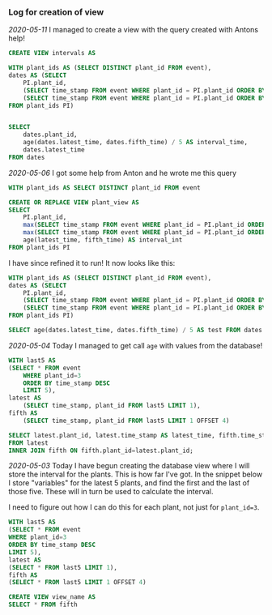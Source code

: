 ### Log for creation of view

_2020-05-11_
I managed to create a view with the query created with Antons help!

```sql
CREATE VIEW intervals AS

WITH plant_ids AS (SELECT DISTINCT plant_id FROM event),
dates AS (SELECT
	PI.plant_id,
    (SELECT time_stamp FROM event WHERE plant_id = PI.plant_id ORDER BY time_stamp DESC LIMIT 1) AS latest_time,
    (SELECT time_stamp FROM event WHERE plant_id = PI.plant_id ORDER BY time_stamp DESC LIMIT 1 OFFSET 4) AS fifth_time
FROM plant_ids PI)


SELECT
    dates.plant_id,
    age(dates.latest_time, dates.fifth_time) / 5 AS interval_time,
    dates.latest_time
FROM dates
```

_2020-05-06_
I got some help from Anton and he wrote me this query

```sql
WITH plant_ids AS SELECT DISTINCT plant_id FROM event

CREATE OR REPLACE VIEW plant_view AS
SELECT
	PI.plant_id,
	max(SELECT time_stamp FROM event WHERE plant_id = PI.plant_id ORDER BY time_stamp DESC LIMIT 1) AS latest_time,
	max(SELECT time_stamp FROM event WHERE plant_id = PI.plant_id ORDER BY time_stamp DESC LIMIT 1 OFFSET 4) AS fifth_time,
	age(latest_time, fifth_time) AS interval_int
FROM plant_ids PI
```

I have since refined it to run!
It now looks like this:

```sql
WITH plant_ids AS (SELECT DISTINCT plant_id FROM event),
dates AS (SELECT
	PI.plant_id,
    (SELECT time_stamp FROM event WHERE plant_id = PI.plant_id ORDER BY time_stamp DESC LIMIT 1) AS latest_time,
    (SELECT time_stamp FROM event WHERE plant_id = PI.plant_id ORDER BY time_stamp DESC LIMIT 1 OFFSET 4) AS fifth_time
FROM plant_ids PI)

SELECT age(dates.latest_time, dates.fifth_time) / 5 AS test FROM dates
```

_2020-05-04_
Today I managed to get call `age` with values from the database!

```sql
WITH last5 AS
(SELECT * FROM event
    WHERE plant_id=3
    ORDER BY time_stamp DESC
    LIMIT 5),
latest AS
    (SELECT time_stamp, plant_id FROM last5 LIMIT 1),
fifth AS
    (SELECT time_stamp, plant_id FROM last5 LIMIT 1 OFFSET 4)

SELECT latest.plant_id, latest.time_stamp AS latest_time, fifth.time_stamp AS fifth_time, age(latest.time_stamp, fifth.time_stamp) AS interval_int
FROM latest
INNER JOIN fifth ON fifth.plant_id=latest.plant_id;
```

_2020-05-03_
Today I have begun creating the database view where I will store the interval for the plants.
This is how far I've got. In the snippet below I store "variables" for the latest 5 plants, and find the first and the last of those five. These will in turn be used to calculate the interval.

I need to figure out how I can do this for each plant, not just for `plant_id=3`.

```sql
WITH last5 AS
(SELECT * FROM event
WHERE plant_id=3
ORDER BY time_stamp DESC
LIMIT 5),
latest AS
(SELECT * FROM last5 LIMIT 1),
fifth AS
(SELECT * FROM last5 LIMIT 1 OFFSET 4)

CREATE VIEW view_name AS
SELECT * FROM fifth
```
